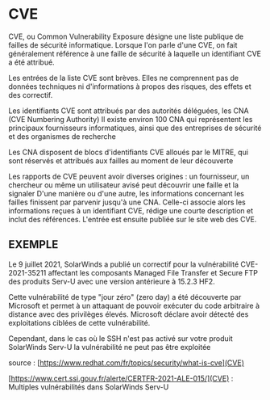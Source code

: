 # CVE

CVE, ou Common Vulnerability Exposure désigne une liste publique de failles de sécurité informatique. Lorsque l'on parle d'une CVE, on fait généralement référence à une faille de sécurité à laquelle un identifiant CVE a été attribué.

Les entrées de la liste CVE sont brèves. Elles ne comprennent pas de données techniques ni d'informations à propos des risques, des effets et des correctif.

Les identifiants CVE sont attribués par des autorités déléguées, les CNA (CVE Numbering Authority)
Il existe environ 100 CNA qui représentent les principaux fournisseurs informatiques, ainsi que des entreprises de sécurité et des organismes de recherche

Les CNA disposent de blocs d'identifiants CVE alloués par le MITRE, qui sont réservés et attribués aux failles au moment de leur découverte

Les rapports de CVE peuvent avoir diverses origines : un fournisseur, un chercheur ou même un utilisateur avisé peut découvrir une faille et la signaler
D'une manière ou d'une autre, les informations concernant les failles finissent par parvenir jusqu'à une CNA. Celle-ci associe alors les informations reçues à un identifiant CVE, rédige une courte description et inclut des références. L'entrée est ensuite publiée sur le site web des CVE.

## EXEMPLE

Le 9 juillet 2021, SolarWinds a publié un correctif pour la vulnérabilité CVE-2021-35211 affectant les composants Managed File Transfer et Secure FTP des produits Serv-U avec une version antérieure à 15.2.3 HF2.

Cette vulnérabilité de type "jour zéro" (zero day) a été découverte par Microsoft et permet à un attaquant de pouvoir exécuter du code arbitraire à distance avec des privilèges élevés. Microsoft déclare avoir détecté des exploitations ciblées de cette vulnérabilité.

Cependant, dans le cas où le SSH n'est pas activé sur votre produit SolarWinds Serv-U la vulnérabilité ne peut pas être exploitée

source : [https://www.redhat.com/fr/topics/security/what-is-cve](CVE)

[https://www.cert.ssi.gouv.fr/alerte/CERTFR-2021-ALE-015/](CVE)  : Multiples vulnérabilités dans SolarWinds Serv-U
